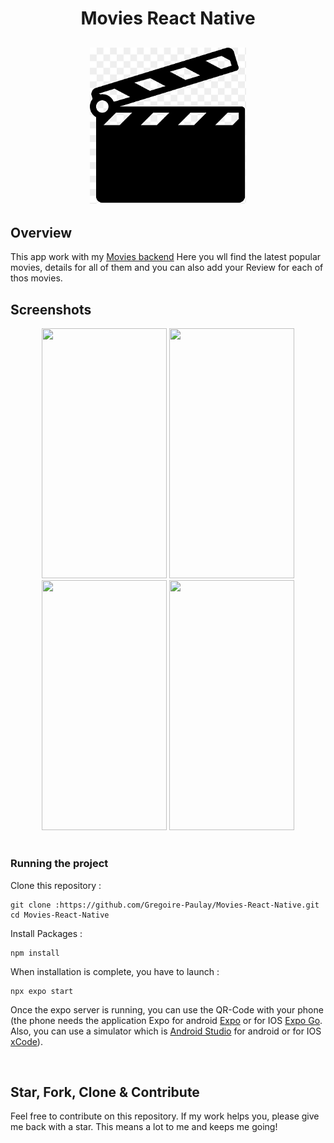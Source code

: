 <h1 align="center">
Movies React Native
</h1>

<h2 align="center">
<img width="250" alt="Movie Clap" src="/assets/image/Clap.png">
</h2>

## Overview

This app work with my <a href="https://github.com/Gregoire-Paulay/Movies-Backend">Movies backend</a>
Here you wll find the latest popular movies, details for all of them and you can also add your Review for each of thos movies.

## Screenshots

<div align="center">
<img width="200" height="400" src="https://res.cloudinary.com/dy2ayuond/image/upload/v1708441338/movies/Movie-details-3.png"/>
<img width="200" height="400" src="https://res.cloudinary.com/dy2ayuond/image/upload/v1708441711/movies/Movie-details-2.png"/>
<img width="200" height="400" src="hhttps://res.cloudinary.com/dy2ayuond/image/upload/v1708441685/movies/Create-Review.png"/>
<img width="200" height="400" src="https://res.cloudinary.com/dy2ayuond/image/upload/v1708441271/movies/User-review.png"/>
</div>
<br/>

### Running the project

Clone this repository :

```
git clone :https://github.com/Gregoire-Paulay/Movies-React-Native.git
cd Movies-React-Native
```

Install Packages :

```
npm install
```

When installation is complete, you have to launch :

```
npx expo start
```

Once the expo server is running, you can use the QR-Code with your phone (the phone needs the application Expo for android [Expo](https://play.google.com/store/apps/details?id=host.exp.exponent&hl=fr&gl=US) or for IOS [Expo Go](https://apps.apple.com/fr/app/expo-go/id982107779).
Also, you can use a simulator which is [Android Studio](https://developer.android.com/studio) for android or for IOS [xCode](https://apps.apple.com/fr/app/xcode/id497799835?mt=12)).

<br/>

## Star, Fork, Clone & Contribute

Feel free to contribute on this repository. If my work helps you, please give me back with a star. This means a lot to me and keeps me going!
